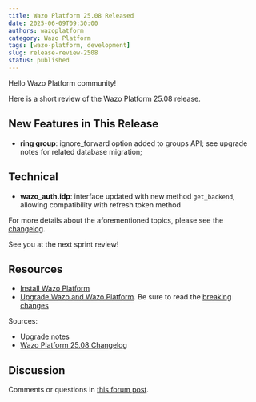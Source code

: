 ```yaml
---
title: Wazo Platform 25.08 Released
date: 2025-06-09T09:30:00
authors: wazoplatform
category: Wazo Platform
tags: [wazo-platform, development]
slug: release-review-2508
status: published
---
```


Hello Wazo Platform community!

Here is a short review of the Wazo Platform 25.08 release.

## New Features in This Release

- **ring group**: ignore_forward option added to groups API; see upgrade notes for related database
  migration;

## Technical

- **wazo_auth.idp**: interface updated with new method `get_backend`, allowing compatibility with
  refresh token method

For more details about the aforementioned topics, please see the
[changelog](https://wazo-dev.atlassian.net/issues/?jql=project%3DWAZO%20AND%20fixVersion%3D25.08).

See you at the next sprint review!

## Resources

- [Install Wazo Platform](/use-cases)
- [Upgrade Wazo and Wazo Platform](/uc-doc/upgrade/). Be sure to read the
  [breaking changes](/uc-doc/upgrade/upgrade_notes#25-08)

<!-- truncate -->

Sources:

- [Upgrade notes](/uc-doc/upgrade/upgrade_notes#25-08)
- [Wazo Platform 25.08 Changelog](https://wazo-dev.atlassian.net/issues/?jql=project%3DWAZO%20AND%20fixVersion%3D25.08)

## Discussion

Comments or questions in
[this forum post](https://wazo-platform.discourse.group/t/blog-wazo-platform-25-08-released).

